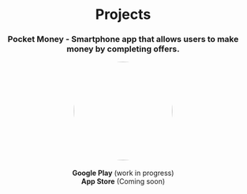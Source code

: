 
<h1 align="center">Projects</h1>  

<h3 align="center">Pocket Money - Smartphone app that allows users to make money by completing offers.</h3>  

<div align="center"><img align="center" src="https://camo.githubusercontent.com/0ff8e4b14c09577613c1441ac92e6e03ac723422d07a6dffa835608e4dbba4d4/68747470733a2f2f63646e2e646973636f72646170702e636f6d2f6174746163686d656e74732f3137383633323932303536353637383038312f313130363230383433343335393132343033382f696d6167652e706e67" style="width:200px;border-radius:50%"/>
</div> 

<br>
<div align="center">
  <b>Google Play</b> (work in progress)
  <br>
  <b>App Store</b> (Coming soon)
</div>


